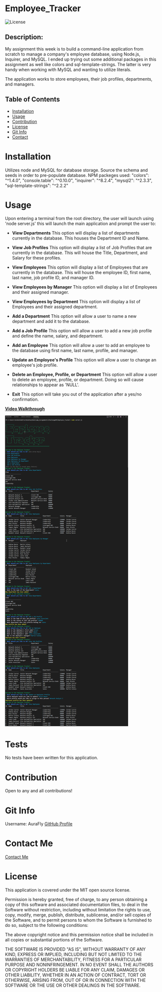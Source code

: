 # Employee_Tracker
  ![License](https://img.shields.io/badge/license-MIT-brightgreen)

  ## Description:
My assignment this week is to build a command-line application from scratch to manage a company's employee database, using Node.js, Inquirer, and MySQL. I ended up trying out some additional packages in this assignment as well like colors and sql-template-strings. The latter is very handy when working with MySQL and wanting to utilize literals.

The application works to store employees, their job profiles, departments, and managers.

  ## Table of Contents
  - [Installation](#installation)
  - [Usage](#usage)
  - [Contribution](#contribution)
  - [License](#license)
  - [Git Info](#git-info)
  - [Contact](#contact-me)


  # Installation
  Utilizes node and MySQL for database storage. Source the schema and seeds in order to pre-populate database.
NPM packeges used:
    "colors": "^1.4.0",
    "console.table": "^0.10.0",
    "inquirer": "^8.2.4",
    "mysql2": "^2.3.3",
    "sql-template-strings": "^2.2.2"

  # Usage
Upon entering a terminal from the root directory, the user will launch using 'node server.js' this will launch the main application and prompt the user to:

* **View Departments**
This option will display a list of departments currently in the database. This houses the Department ID and Name.

* **View Job Profiles**
This option will display a list of Job Profiles that are currently in the database. This will house the Title, Department, and Salary for these profiles.

* **View Employees**
This option will display a list of Employees that are currently in the database. This will house the employee ID, first name, last name, job profile ID, and manager ID.

* **View Employees by Manager**
This option will display a list of Employees and their assigned manager.

* **View Employees by Department**
This option will display a list of Employees and their assigned department.

* **Add a Department**
This option will allow a user to name a new department and add it to the database.

* **Add a Job Profile**
This option will allow a user to add a new job profile and define the name, salary, and department.

* **Add an Employee**
This option will allow a user to add an employee to the database using first name, last name, profile, and manager.

* **Update an Employee's Profile**
This option will allow a user to change an employee's job profile.

* **Delete an Employee, Profile, or Department**
This option will allow a user to delete an employee, profile, or department. Doing so will cause relationships to appear as 'NULL'.

* **Exit**
This option will take you out of the application after a yes/no confirmation.

 **[Video Walkthrough](https://drive.google.com/file/d/17Qm1ZYFE3R_GC0luij_cgxgegFrQPd-N/view?usp=sharing)**

  ![Example Screenshot](./assets/imgs/SS1.jpg)



  # Tests
  No tests have been written for this application.

  # Contribution
  Open to any and all contributions!

  # Git Info
  Username: AuraFly
  [GitHub Profile](https://github.com/AuraFly)

  # Contact Me
  [Contact Me](mailto:AuraFlyDev@gmail.com)

  # License
  This application is covered under the MIT open source license.

  Permission is hereby granted, free of charge, to any person obtaining a copy of this software and associated documentation files, to deal in the Software without restriction, including without limitation the rights to use, copy, modify, merge, publish, distribute, sublicense, and/or sell copies of the Software, and to permit persons to whom the Software is furnished to do so, subject to the following conditions:

The above copyright notice and this permission notice shall be included in all copies or substantial portions of the Software.

THE SOFTWARE IS PROVIDED "AS IS", WITHOUT WARRANTY OF ANY KIND, EXPRESS OR IMPLIED, INCLUDING BUT NOT LIMITED TO THE WARRANTIES OF MERCHANTABILITY, FITNESS FOR A PARTICULAR PURPOSE AND NONINFRINGEMENT. IN NO EVENT SHALL THE AUTHORS OR COPYRIGHT HOLDERS BE LIABLE FOR ANY CLAIM, DAMAGES OR OTHER LIABILITY, WHETHER IN AN ACTION OF CONTRACT, TORT OR OTHERWISE, ARISING FROM, OUT OF OR IN CONNECTION WITH THE SOFTWARE OR THE USE OR OTHER DEALINGS IN THE SOFTWARE.


